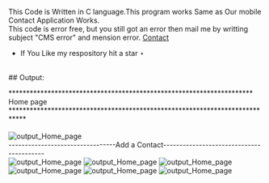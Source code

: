 

This Code is Written in C language.This program works Same as Our mobile Contact Application Works.<br>
This code is error free, but you still got an error then mail me by writting subject "CMS error" and mension error. <a href="mailto:contact.code4xu@gmail.com">Contact</a>
 - If You Like my respository hit a star ⋆
<br>
## Output:

********************************************************************* Home page ****************************************************************************
<br><br>
<img src="https://sajalgupta19.github.io/Contact-management-system-in-C-Language/icons/1.PNG" alt="output_Home_page" align="center" />
<br>---------------------------------Add a Contact-----------------------------------------<br>
<img src="https://sajalgupta19.github.io/Contact-management-system-in-C-Language/icons/2.PNG" alt="output_Home_page" />
<img src="https://sajalgupta19.github.io/Contact-management-system-in-C-Language/icons/3.PNG" alt="output_Home_page" />
<img src="https://sajalgupta19.github.io/Contact-management-system-in-C-Language/icons/4.1.PNG" alt="output_Home_page" />
<img src="https://sajalgupta19.github.io/Contact-management-system-in-C-Language/icons/4.2.PNG" alt="output_Home_page" />
<img src="https://sajalgupta19.github.io/Contact-management-system-in-C-Language/icons/5.PNG" alt="output_Home_page" />
<img src="https://sajalgupta19.github.io/Contact-management-system-in-C-Language/icons/6.PNG" alt="output_Home_page" />
